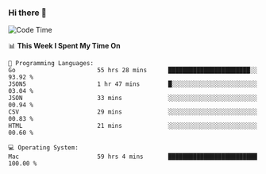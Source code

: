 ### Hi there 👋

<!--
**CrazyCollin/crazycollin** is a ✨ _special_ ✨ repository because its `README.md` (this file) appears on your GitHub profile.

Here are some ideas to get you started:

- 🔭 I’m currently working on ...
- 🌱 I’m currently learning ...
- 👯 I’m looking to collaborate on ...
- 🤔 I’m looking for help with ...
- 💬 Ask me about ...
- 📫 How to reach me: ...
- 😄 Pronouns: ...
- ⚡ Fun fact: ...
-->

<!--START_SECTION:waka-->
![Code Time](http://img.shields.io/badge/Code%20Time-4%2C889%20hrs%2056%20mins-blue)

📊 **This Week I Spent My Time On** 

```text
💬 Programming Languages: 
Go                       55 hrs 28 mins      ███████████████████████░░   93.92 % 
JSON5                    1 hr 47 mins        █░░░░░░░░░░░░░░░░░░░░░░░░   03.04 % 
JSON                     33 mins             ░░░░░░░░░░░░░░░░░░░░░░░░░   00.94 % 
CSV                      29 mins             ░░░░░░░░░░░░░░░░░░░░░░░░░   00.83 % 
HTML                     21 mins             ░░░░░░░░░░░░░░░░░░░░░░░░░   00.60 % 

💻 Operating System: 
Mac                      59 hrs 4 mins       █████████████████████████   100.00 % 
```


<!--END_SECTION:waka-->
